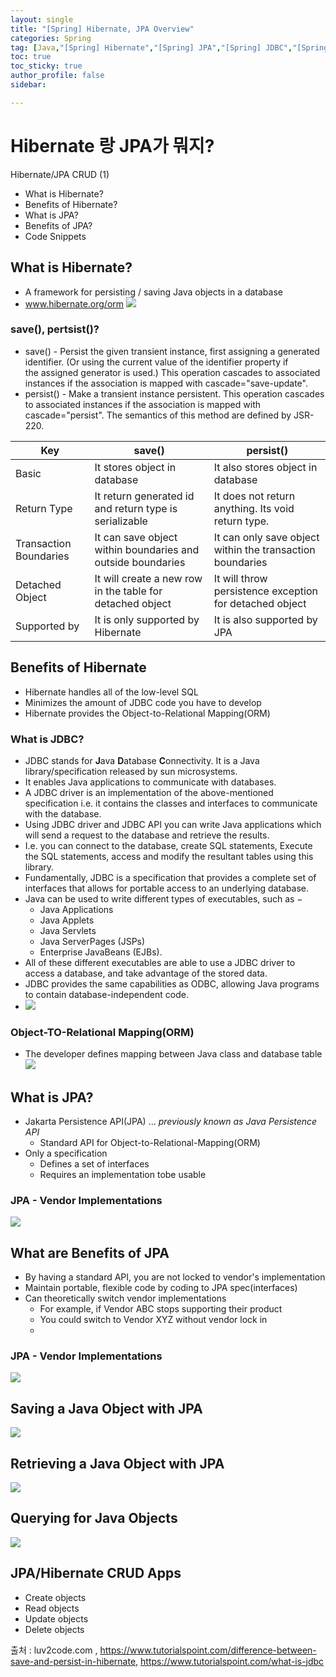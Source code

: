 ```yaml
---
layout: single
title: "[Spring] Hibernate, JPA Overview"
categories: Spring
tag: [Java,"[Spring] Hibernate","[Spring] JPA","[Spring] JDBC","[Spring] ORM"]
toc: true
toc_sticky: true
author_profile: false
sidebar:

---
```

# Hibernate 랑 JPA가 뭐지?
Hibernate/JPA CRUD (1)

- What is Hibernate?
- Benefits of Hibernate?
- What is JPA?
- Benefits of JPA?
- Code Snippets

## What is Hibernate?
- A framework for persisting / saving Java objects in a database
- www.hibernate.org/orm
	![](https://i.imgur.com/uCE9YU9.png)
### save(), pertsist()?
- save() - Persist the given transient instance, first assigning a generated identifier. (Or using the current value of the identifier property if the assigned generator is used.) This operation cascades to associated instances if the association is mapped with cascade="save-update".
- persist() - Make a transient instance persistent. This operation cascades to associated instances if the association is mapped with cascade="persist". The semantics of this method are defined by JSR-220.

| Key                    | save()                                                      | persist()                                                 |
| ---------------------- | ----------------------------------------------------------- | --------------------------------------------------------- |
| Basic                  | It stores object in database                                | It also stores object in database                         |
| Return Type            | It return generated id and return type is serializable      | It does not return anything. Its void return type.        |
| Transaction Boundaries | It can save object within boundaries and outside boundaries | It can only save object within the transaction boundaries |
| Detached Object        | It will create a new row in the table for detached object   | It will throw persistence exception for detached object   |
| Supported by           | It is only supported by Hibernate                           | It is also supported by JPA                                                          |

## Benefits of Hibernate
- Hibernate handles all of the low-level SQL
- Minimizes the amount of JDBC code you have to develop
- Hibernate provides the Object-to-Relational Mapping(ORM)

### What is JDBC?
- JDBC stands for **J**ava **D**atabase **C**onnectivity. It is a Java library/specification released by sun microsystems. 
- It enables Java applications to communicate with databases.
- A JDBC driver is an implementation of the above-mentioned specification i.e. it contains the classes and interfaces to communicate with the database. 
- Using JDBC driver and JDBC API you can write Java applications which will send a request to the database and retrieve the results.
- I.e. you can connect to the database, create SQL statements, Execute the SQL statements, access and modify the resultant tables using this library.
- Fundamentally, JDBC is a specification that provides a complete set of interfaces that allows for portable access to an underlying database. 
- Java can be used to write different types of executables, such as −
	-   Java Applications
	-   Java Applets
	-   Java Servlets
	-   Java ServerPages (JSPs)
	-   Enterprise JavaBeans (EJBs).
- All of these different executables are able to use a JDBC driver to access a database, and take advantage of the stored data. 
- JDBC provides the same capabilities as ODBC, allowing Java programs to contain database-independent code.
- ![](https://www.tutorialspoint.com/assets/questions/media/19619/jdbc_driver_manager.jpg)

### Object-TO-Relational Mapping(ORM)
- The developer defines mapping between Java class and database table
![](https://i.imgur.com/pjAimOb.png)

## What is JPA?
- Jakarta Persistence API(JPA) ... *previously known as Java Persistence API*
	- Standard API for Object-to-Relational-Mapping(ORM)
- Only a specification
	- Defines a set of interfaces
	- Requires an implementation tobe usable

### JPA - Vendor Implementations
![](https://i.imgur.com/v5spGdp.png)

## What are Benefits of JPA
- By having a standard API, you are not locked to vendor's implementation
- Maintain portable, flexible code by coding to JPA spec(interfaces)
- Can theoretically switch vendor implementations
	- For example, if Vendor ABC stops supporting their product
	- You could switch to Vendor XYZ without vendor lock in
	- 
### JPA - Vendor Implementations
![](https://i.imgur.com/dqa8QGV.png)


## Saving a Java Object with JPA

![](https://i.imgur.com/iSoqOUv.png)

## Retrieving a Java Object with JPA

![](https://i.imgur.com/fXhDQWy.png)

## Querying for Java Objects

![](https://i.imgur.com/R2rg201.png)

## JPA/Hibernate CRUD Apps

- Create objects
- Read objects
- Update objects
- Delete objects

출처 : luv2code.com , https://www.tutorialspoint.com/difference-between-save-and-persist-in-hibernate, https://www.tutorialspoint.com/what-is-jdbc